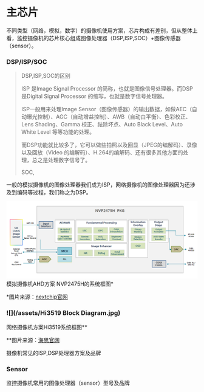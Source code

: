 # 主芯片

不同类型（网络，模拟，数字）的摄像机使用方案，芯片构成有差别，但从整体上看，监控摄像机的芯片核心组成图像处理器（DSP,ISP,SOC）+图像传感器（sensor）。

### DSP/ISP/SOC

> DSP,ISP,SOC的区别
>
> ISP 是Image Signal Processor 的简称，也就是图像信号处理器。而DSP是Digital Signal Processor 的缩写，也就是数字信号处理器。
>
> ISP一般用来处理Image Sensor（图像传感器）的输出数据，如做AEC（自动曝光控制）、AGC（自动增益控制）、AWB（自动白平衡）、色彩校正、Lens Shading、Gamma 校正、祛除坏点、Auto Black Level、Auto White Level 等等功能的处理。
>
> 而DSP功能就比较多了，它可以做些拍照以及回显（JPEG的编解码）、录像以及回放（Video 的编解码）、H.264的编解码、还有很多其他方面的处理，总之是处理数字信号了。
>
> SOC,

一般的模拟摄像机的图像处理器我们成为ISP，网络摄像机的图像处理器因为还涉及到编码等过程，我们称之为DSP。

![](/assets/CONTENTS7_C_143.png)模拟摄像机AHD方案 NVP2475H的系统框图\*

\*图片来源：[nextchip官网](http://www.nextchip.com/ch/products/product.asp?hGubun=ISP&seq=143#none)

### ![](/assets/Hi3519 Block Diagram.jpg)

网络摄像机方案Hi3519系统框图\*\*

\*\*图片来源：[海思官网](http://www.hisilicon.com/en/Products/ProductList/Surveillance)

摄像机常见的ISP,DSP处理器方案及品牌

### Sensor

监控摄像机常用的图像处理器（sensor）型号及品牌

